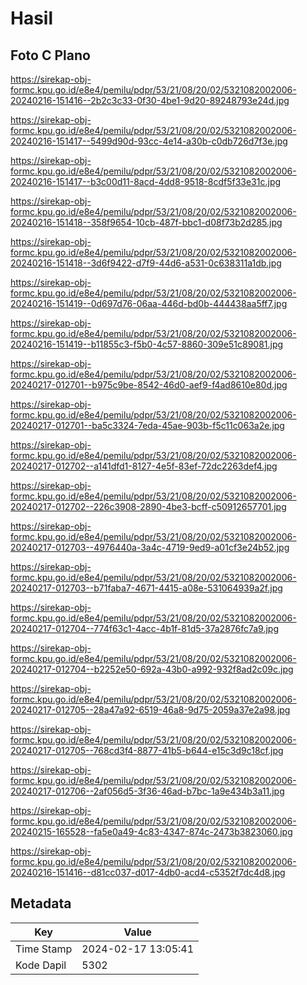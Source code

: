 # Hasil

## Foto C Plano

https://sirekap-obj-formc.kpu.go.id/e8e4/pemilu/pdpr/53/21/08/20/02/5321082002006-20240216-151416--2b2c3c33-0f30-4be1-9d20-89248793e24d.jpg

https://sirekap-obj-formc.kpu.go.id/e8e4/pemilu/pdpr/53/21/08/20/02/5321082002006-20240216-151417--5499d90d-93cc-4e14-a30b-c0db726d7f3e.jpg

https://sirekap-obj-formc.kpu.go.id/e8e4/pemilu/pdpr/53/21/08/20/02/5321082002006-20240216-151417--b3c00d11-8acd-4dd8-9518-8cdf5f33e31c.jpg

https://sirekap-obj-formc.kpu.go.id/e8e4/pemilu/pdpr/53/21/08/20/02/5321082002006-20240216-151418--358f9654-10cb-487f-bbc1-d08f73b2d285.jpg

https://sirekap-obj-formc.kpu.go.id/e8e4/pemilu/pdpr/53/21/08/20/02/5321082002006-20240216-151418--3d6f9422-d7f9-44d6-a531-0c638311a1db.jpg

https://sirekap-obj-formc.kpu.go.id/e8e4/pemilu/pdpr/53/21/08/20/02/5321082002006-20240216-151419--0d697d76-06aa-446d-bd0b-444438aa5ff7.jpg

https://sirekap-obj-formc.kpu.go.id/e8e4/pemilu/pdpr/53/21/08/20/02/5321082002006-20240216-151419--b11855c3-f5b0-4c57-8860-309e51c89081.jpg

https://sirekap-obj-formc.kpu.go.id/e8e4/pemilu/pdpr/53/21/08/20/02/5321082002006-20240217-012701--b975c9be-8542-46d0-aef9-f4ad8610e80d.jpg

https://sirekap-obj-formc.kpu.go.id/e8e4/pemilu/pdpr/53/21/08/20/02/5321082002006-20240217-012701--ba5c3324-7eda-45ae-903b-f5c11c063a2e.jpg

https://sirekap-obj-formc.kpu.go.id/e8e4/pemilu/pdpr/53/21/08/20/02/5321082002006-20240217-012702--a141dfd1-8127-4e5f-83ef-72dc2263def4.jpg

https://sirekap-obj-formc.kpu.go.id/e8e4/pemilu/pdpr/53/21/08/20/02/5321082002006-20240217-012702--226c3908-2890-4be3-bcff-c50912657701.jpg

https://sirekap-obj-formc.kpu.go.id/e8e4/pemilu/pdpr/53/21/08/20/02/5321082002006-20240217-012703--4976440a-3a4c-4719-9ed9-a01cf3e24b52.jpg

https://sirekap-obj-formc.kpu.go.id/e8e4/pemilu/pdpr/53/21/08/20/02/5321082002006-20240217-012703--b71faba7-4671-4415-a08e-531064939a2f.jpg

https://sirekap-obj-formc.kpu.go.id/e8e4/pemilu/pdpr/53/21/08/20/02/5321082002006-20240217-012704--774f63c1-4acc-4b1f-81d5-37a2876fc7a9.jpg

https://sirekap-obj-formc.kpu.go.id/e8e4/pemilu/pdpr/53/21/08/20/02/5321082002006-20240217-012704--b2252e50-692a-43b0-a992-932f8ad2c09c.jpg

https://sirekap-obj-formc.kpu.go.id/e8e4/pemilu/pdpr/53/21/08/20/02/5321082002006-20240217-012705--28a47a92-6519-46a8-9d75-2059a37e2a98.jpg

https://sirekap-obj-formc.kpu.go.id/e8e4/pemilu/pdpr/53/21/08/20/02/5321082002006-20240217-012705--768cd3f4-8877-41b5-b644-e15c3d9c18cf.jpg

https://sirekap-obj-formc.kpu.go.id/e8e4/pemilu/pdpr/53/21/08/20/02/5321082002006-20240217-012706--2af056d5-3f36-46ad-b7bc-1a9e434b3a11.jpg

https://sirekap-obj-formc.kpu.go.id/e8e4/pemilu/pdpr/53/21/08/20/02/5321082002006-20240215-165528--fa5e0a49-4c83-4347-874c-2473b3823060.jpg

https://sirekap-obj-formc.kpu.go.id/e8e4/pemilu/pdpr/53/21/08/20/02/5321082002006-20240216-151416--d81cc037-d017-4db0-acd4-c5352f7dc4d8.jpg


## Metadata

| Key        | Value               |
| ---------- | ------------------- |
| Time Stamp | 2024-02-17 13:05:41 |
| Kode Dapil | 5302                |



